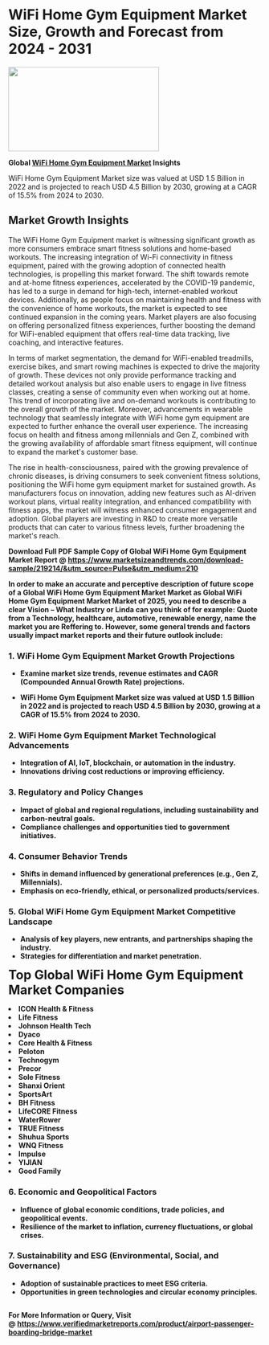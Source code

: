 <H1>WiFi Home Gym Equipment Market Size, Growth and Forecast from 2024 - 2031</H1><img class="aligncenter size-medium wp-image-584254" src="https://thirdeyenews.in/wp-content/uploads/2024/09/Global-Market-Research-300x168.jpeg" alt="" width="300" height="168" /><p><strong>Global&nbsp;<a href="https://www.marketsizeandtrends.com/download-sample/219214/&amp;utm_source=Pulse&amp;utm_medium=210">WiFi Home Gym Equipment Market</a> Insights</strong></p><p>WiFi Home Gym Equipment Market size was valued at USD 1.5 Billion in 2022 and is projected to reach USD 4.5 Billion by 2030, growing at a CAGR of 15.5% from 2024 to 2030.</p><p><h2>Market Growth Insights</h2> <p>The WiFi Home Gym Equipment market is witnessing significant growth as more consumers embrace smart fitness solutions and home-based workouts. The increasing integration of Wi-Fi connectivity in fitness equipment, paired with the growing adoption of connected health technologies, is propelling this market forward. The shift towards remote and at-home fitness experiences, accelerated by the COVID-19 pandemic, has led to a surge in demand for high-tech, internet-enabled workout devices. Additionally, as people focus on maintaining health and fitness with the convenience of home workouts, the market is expected to see continued expansion in the coming years. Market players are also focusing on offering personalized fitness experiences, further boosting the demand for WiFi-enabled equipment that offers real-time data tracking, live coaching, and interactive features.</p> <p><strong></strong></p> <p>In terms of market segmentation, the demand for WiFi-enabled treadmills, exercise bikes, and smart rowing machines is expected to drive the majority of growth. These devices not only provide performance tracking and detailed workout analysis but also enable users to engage in live fitness classes, creating a sense of community even when working out at home. This trend of incorporating live and on-demand workouts is contributing to the overall growth of the market. Moreover, advancements in wearable technology that seamlessly integrate with WiFi home gym equipment are expected to further enhance the overall user experience. The increasing focus on health and fitness among millennials and Gen Z, combined with the growing availability of affordable smart fitness equipment, will continue to expand the market's customer base. <p>The rise in health-consciousness, paired with the growing prevalence of chronic diseases, is driving consumers to seek convenient fitness solutions, positioning the WiFi home gym equipment market for sustained growth. As manufacturers focus on innovation, adding new features such as AI-driven workout plans, virtual reality integration, and enhanced compatibility with fitness apps, the market will witness enhanced consumer engagement and adoption. Global players are investing in R&D to create more versatile products that can cater to various fitness levels, further broadening the market's reach.</p> <p><strong></p><p><span class=""><strong>Download Full PDF Sample Copy of Global WiFi Home Gym Equipment Market Report</strong> @ <a href="https://www.marketsizeandtrends.com/download-sample/219214/&amp;utm_source=Pulse&amp;utm_medium=210" target="_blank">https://www.marketsizeandtrends.com/download-sample/219214/&amp;utm_source=Pulse&amp;utm_medium=210</a></span></p><p>In order to make an accurate and perceptive description of future scope of a Global&nbsp;WiFi Home Gym Equipment Market Market as Global&nbsp;WiFi Home Gym Equipment Market Market of 2025, you need to describe a clear Vision &ndash; What Industry or Linda can you think of for example: Quote from a Technology, healthcare, automotive, renewable energy, name the market you are Reffering to. However, some general trends and factors usually impact market reports and their future outlook include:</p><h3>1.&nbsp;<strong>WiFi Home Gym Equipment Market Growth Projections</strong></h3><ul><li>Examine market size trends, revenue estimates and CAGR (Compounded Annual Growth Rate) projections.</li><li><p>WiFi Home Gym Equipment Market size was valued at USD 1.5 Billion in 2022 and is projected to reach USD 4.5 Billion by 2030, growing at a CAGR of 15.5% from 2024 to 2030.</p></li></ul><h3>2.&nbsp;<strong>WiFi Home Gym Equipment Market Technological Advancements</strong></h3><ul><li>Integration of AI, IoT, blockchain, or automation in the industry.</li><li>Innovations driving cost reductions or improving efficiency.</li></ul><h3>3.&nbsp;<strong>Regulatory and Policy Changes</strong></h3><ul><li>Impact of global and regional regulations, including sustainability and carbon-neutral goals.</li><li>Compliance challenges and opportunities tied to government initiatives.</li></ul><h3>4.&nbsp;<strong>Consumer Behavior Trends</strong></h3><ul><li>Shifts in demand influenced by generational preferences (e.g., Gen Z, Millennials).</li><li>Emphasis on eco-friendly, ethical, or personalized products/services.</li></ul><h3>5.&nbsp;<strong>Global WiFi Home Gym Equipment Market Competitive Landscape</strong></h3><ul><li>Analysis of key players, new entrants, and partnerships shaping the industry.</li><li>Strategies for differentiation and market penetration.</li></ul><p data-pm-slice="1 1 []"><span style="color: inherit; font-family: inherit; font-size: 25px;">Top Global WiFi Home Gym Equipment Market Companies</span></p><div class="" data-test-id=""><p><li>ICON Health & Fitness</li><li> Life Fitness</li><li> Johnson Health Tech</li><li> Dyaco</li><li> Core Health & Fitness</li><li> Peloton</li><li> Technogym</li><li> Precor</li><li> Sole Fitness</li><li> Shanxi Orient</li><li> SportsArt</li><li> BH Fitness</li><li> LifeCORE Fitness</li><li> WaterRower</li><li> TRUE Fitness</li><li> Shuhua Sports</li><li> WNQ Fitness</li><li> Impulse</li><li> YIJIAN</li><li> Good Family</li></p></div><h3>6.&nbsp;<strong>Economic and Geopolitical Factors</strong></h3><ul><li>Influence of global economic conditions, trade policies, and geopolitical events.</li><li>Resilience of the market to inflation, currency fluctuations, or global crises.</li></ul><h3>7.&nbsp;<strong>Sustainability and ESG (Environmental, Social, and Governance)</strong></h3><ul><li>Adoption of sustainable practices to meet ESG criteria.</li><li>Opportunities in green technologies and circular economy principles.</li></ul><h2><strong style="font-size: 14px;">For More Information or Query, Visit @&nbsp;</strong><a style="background-color: #ffffff; font-size: 14px;" href="https://www.marketsizeandtrends.com/report/wifi-home-gym-equipment-market/" target="_blank">https://www.verifiedmarketreports.com/product/airport-passenger-boarding-bridge-market</a></h2>
